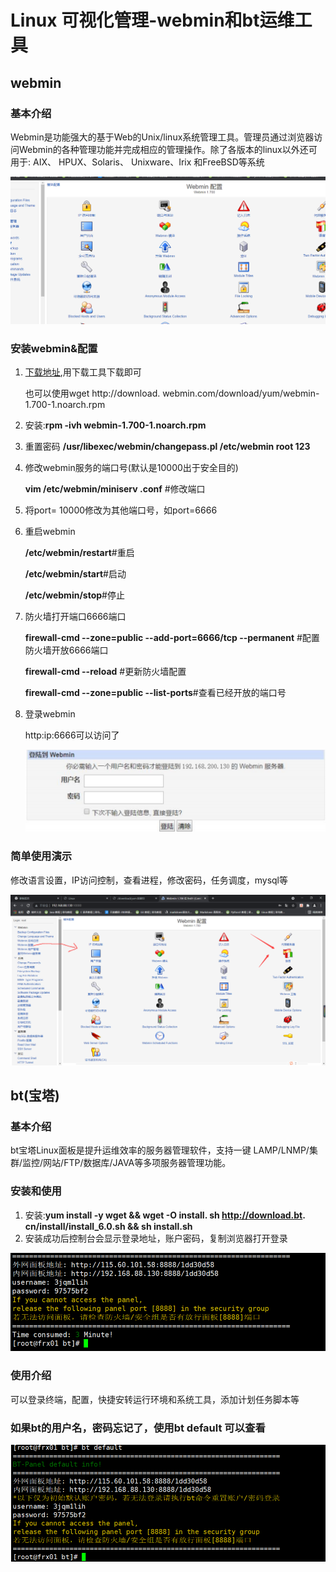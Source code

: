 # Linux 可视化管理-webmin和bt运维工具

## webmin

### 基本介绍

Webmin是功能强大的基于Web的Unix/linux系统管理工具。管理员通过浏览器访问Webmin的各种管理功能并完成相应的管理操作。除了各版本的linux以外还可用于: AIX、 HPUX、Solaris、 Unixware、Irix 和FreeBSD等系统

![1632821942592](./images/22/01.png)

### 安装webmin&配置

1. [下载地址](http://download.webmin.com/download/yum/),用下载工具下载即可

   也可以使用wget http://download. webmin.com/download/yum/webmin-1.700-1.noarch.rpm
   
2. 安装:**rpm -ivh webmin-1.700-1.noarch.rpm**

3. 重置密码 **/usr/libexec/webmin/changepass.pl /etc/webmin root 123**

4. 修改webmin服务的端口号(默认是10000出于安全目的)

   **vim /etc/webmin/miniserv .conf** #修改端口
   
5. 将port= 10000修改为其他端口号，如port=6666

6. 重启webmin

   **/etc/webmin/restart**#重启

   **/etc/webmin/start**#启动

   **/etc/webmin/stop**#停止
   
7. 防火墙打开端口6666端口

   **firewall-cmd --zone=public --add-port=6666/tcp --permanent** #配置防火墙开放6666端口

   **firewall-cmd --reload** #更新防火墙配置

   **firewall-cmd --zone=public --list-ports**#查看已经开放的端口号

8. 登录webmin

   http:ip:6666可以访问了

   ![1632822451038](./images/22/02.png)

### 简单使用演示

修改语言设置，IP访问控制，查看进程，修改密码，任务调度，mysql等

![1632822506139](./images/22/03.png)

## bt(宝塔)

### 基本介绍

bt宝塔Linux面板是提升运维效率的服务器管理软件，支持一键 LAMP/LNMP/集群/监控/网站/FTP/数据库/JAVA等多项服务器管理功能。

### 安装和使用

1. 安装:**yum install -y wget && wget -O install. sh http://download.bt. cn/install/install_6.0.sh && sh install.sh**
2. 安装成功后控制台会显示登录地址，账户密码，复制浏览器打开登录

![1632824655366](./images/22/04.png)

### 使用介绍

可以登录终端，配置，快捷安转运行环境和系统工具，添加计划任务脚本等

### 如果bt的用户名，密码忘记了，使用bt default 可以查看
![1632824781227](./images/22/05.png)

